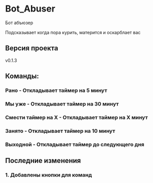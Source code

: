 # Bot_Abuser
Бот абъюзер

Подсказывает когда пора курить, матерится и оскарблает вас

## Версия проекта
v0.1.3

## Команды:
### Рано - Откладывает таймер на 5 минут
### Мы уже - Откладывает таймер на 30 минут
### Смести таймер на Х - Откладывает таймер на Х минут
### Занято - Откладывает таймер на 10 минут
### Выходной - Откладывает таймер до следующего дня

## Последние изменения

### 1. Добавлены кнопки для команд